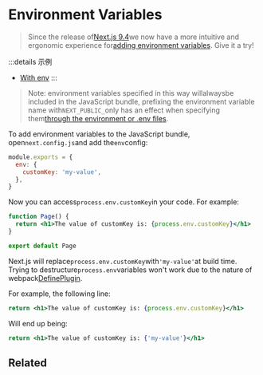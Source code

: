 # Environment Variables

> Since the release of[Next.js 9.4](/blog/next-9-4)we now have a more intuitive and ergonomic experience for[adding environment variables](/docs/guide/basic-features/environment-variables). Give it a try!

:::details 示例
- [With env](https://github.com/vercel/next.js/tree/canary/examples/with-env-from-next-config-js)
:::

> Note: environment variables specified in this way willalwaysbe included in the JavaScript bundle, prefixing the environment variable name with`NEXT_PUBLIC_`only has an effect when specifying them[through the environment or .env files](/docs/guide/basic-features/environment-variables).

To add environment variables to the JavaScript bundle, open`next.config.js`and add the`env`config:

```js
module.exports = {
  env: {
    customKey: 'my-value',
  },
}

```

Now you can access`process.env.customKey`in your code. For example:

```jsx
function Page() {
  return <h1>The value of customKey is: {process.env.customKey}</h1>
}

export default Page

```

Next.js will replace`process.env.customKey`with`'my-value'`at build time. Trying to destructure`process.env`variables won't work due to the nature of webpack[DefinePlugin](https://webpack.js.org/plugins/define-plugin/).

For example, the following line:

```jsx
return <h1>The value of customKey is: {process.env.customKey}</h1>

```

Will end up being:

```jsx
return <h1>The value of customKey is: {'my-value'}</h1>

```

## Related




